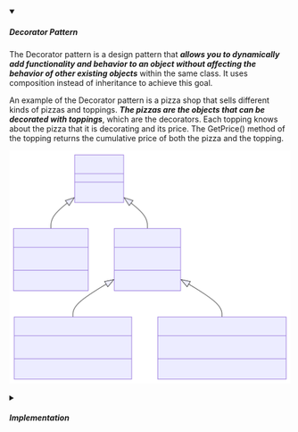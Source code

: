 <!-- https://brandfolder.com/workbench/extract-text-from-image -->
<!-- ![singleton](/img/interviews/design-system/singleton.svg) -->

<details open>
<summary><h5>Decorator Pattern</h5></summary>

The Decorator pattern is a design pattern that ***allows you to dynamically add functionality and behavior to an object without affecting the behavior of other existing objects*** within the same class. It uses composition instead of inheritance to achieve this goal. 

An example of the Decorator pattern is a pizza shop that sells different kinds of pizzas and toppings. ***The pizzas are the objects that can be decorated with toppings***, which are the decorators. Each topping knows about the pizza that it is decorating and its price. The GetPrice() method of the topping returns the cumulative price of both the pizza and the topping.

![decorator](/img/interviews/design-system/decorator.svg)

</details>

<details>
<summary><h5>Implementation</h5></summary>

:::Tips

Decorating an object = wrapping that object + overwrite behaviors of that object => to make it look different.

:::

```java
// The interface for pizzas and toppings
public interface Pizza {
    double getPrice();
}

// A concrete class for plain pizza
public class PlainPizza implements Pizza {
    private double price;

    public PlainPizza(double price) {
        this.price = price;
    }

    @Override
    public double getPrice() {
        return this.price;
    }
}

// An abstract class for toppings that implements Pizza
public abstract class Topping implements Pizza {
    protected Pizza pizza; // The pizza that is decorated by this topping

    public Topping(Pizza pizza) {
        this.pizza = pizza;
    }

    @Override
    public double getPrice() {
        return this.pizza.getPrice(); // Delegate to the decorated pizza
    }
}

// A concrete class for cheese topping
public class CheeseTopping extends Topping {
    private double price;

    public CheeseTopping(Pizza pizza, double price) {
        super(pizza); // Call the constructor of the abstract class
        this.price = price;
    }

    @Override
    public double getPrice() {
        return super.getPrice() + this.price; // Add the price of cheese to the decorated pizza
    }
}

// A concrete class for mushroom topping
public class MushroomTopping extends Topping {
    private double price;

    public MushroomTopping(Pizza pizza, double price) {
        super(pizza); // Call the constructor of the abstract class
        this.price = price;
    }

    @Override
    public double getPrice() {
        return super.getPrice() + this.price; // Add the price of mushroom to the decorated pizza
    }
}

// A test class to demonstrate the usage of the Decorator pattern
public class DecoratorTest {

    public static void main(String[] args) {
        // Create a plain pizza with a base price of 10
        Pizza plainPizza = new PlainPizza(10);

        // Decorate it with cheese topping with a price of 2
        Pizza cheesePizza = new CheeseTopping(plainPizza, 2);

        // Decorate it further with mushroom topping with a price of 3
        Pizza mushroomPizza = new MushroomTopping(cheesePizza, 3);

        // Print the final price of the decorated pizza
        System.out.println("The price of the pizza is: " + mushroomPizza.getPrice());
    }
}
```

The output of this program is:

```
The price of the pizza is: 15.0
```

</details>
